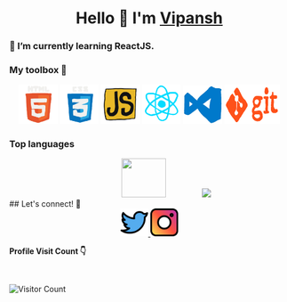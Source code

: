 <h1 align="center">
    Hello 👋 I'm <a href="https://github.com/vipansh">Vipansh</a>
</h1>

### 🌱 I’m currently learning ReactJS.

### My toolbox 🔧

<div align="center">
    <img src="assets/html5.gif" width="70px"/>
    <img src="assets/css3.gif" width="70px"/>
    <img src="assets/js.gif" width="70px"/>
    <img src="assets/react.gif" width="70px"/>
    <img src="assets/vscode.webp" width="70px"/>
    <img src="assets/git.gif" width="100px" height="70px"/>
</div>

### Top languages

<div align="center">
<img src="https://github-readme-stats.vercel.app/api/top-langs/?username=vipansh&layout=compact&theme=chartreuse-dark&hide=Jupyter%20Notebook" width="40%" height="70px"/>
<img src="https://github-readme-stats.vercel.app/api?username=vipansh&show_icons=true&theme=radical" width="40%"/>
</div>
## Let's connect! 🤝

<div align="center">
    <a href="https://twitter.com/VipanshThakur">
        <img alt="vipansh | Twitter"
            src="assets/twitter.svg"
            width="50px" />
    </a>
    <a href="https://www.instagram.com/vipansh_thakur">
        <img alt="vipansh | Instagram"
            src="assets/instagram.svg"
            width="50px" />
    </a> 
   
   
</div>

**Profile Visit Count 👇**

<br>

![Visitor Count](https://profile-counter.glitch.me/{vipansh}/count.svg)
